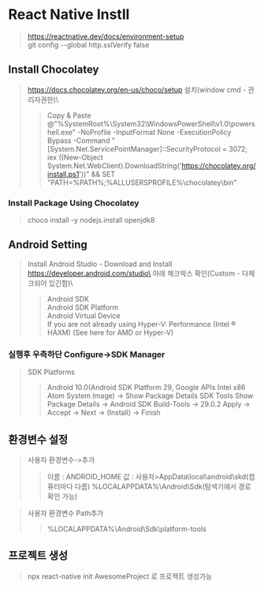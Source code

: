# React Native Instll
> https://reactnative.dev/docs/environment-setup  
> git config --global http.sslVerify false  


## Install Chocolatey
> https://docs.chocolatey.org/en-us/choco/setup
> 설치(window cmd - 관리자권한)\
>> Copy & Paste\
>> @"%SystemRoot%\System32\WindowsPowerShell\v1.0\powershell.exe" -NoProfile -InputFormat None -ExecutionPolicy Bypass -Command "[System.Net.ServicePointManager]::SecurityProtocol = 3072; iex ((New-Object System.Net.WebClient).DownloadString('https://chocolatey.org/install.ps1'))" && SET "PATH=%PATH%;%ALLUSERSPROFILE%\chocolatey\bin"

### Install Package Using Chocolatey
> choco install -y nodejs.install openjdk8


## Android Setting
> Install Android Studio - Download and Install\
> https://developer.android.com/studio\
> 아래 체크박스 확인(Custom - 다체크되어 있긴함)\
>> Android SDK\
>> Android SDK Platform\
>> Android Virtual Device\
>> If you are not already using Hyper-V: Performance (Intel ® HAXM) (See here for AMD or Hyper-V)

### 실행후 우측하단 Configure->SDK Manager
> SDK Platforms
>> Android 10.0(Android SDK Platform 29, Google APIs Intel x86 Atom System Image) -> Show Package Details
>SDK Tools
>> Show Package Details -> Android SDK Build-Tools -> 29.0.2
> Apply -> Accept -> Next -> (Install) -> Finish

## 환경변수 설정
> 사용자 환경변수->추가
>> 이름 : ANDROID_HOME
>>  값 : 사용자>AppData\local\android\skd(컴퓨터마다 다름)
>>        %LOCALAPPDATA%\Android\Sdk(탐색기에서 경로 확인 가능)

> 사용자 환경변수 Path추가
>> %LOCALAPPDATA%\Android\Sdk\platform-tools

## 프로젝트 생성
> npx react-native init AwesomeProject 로 프로젝트 생성가능